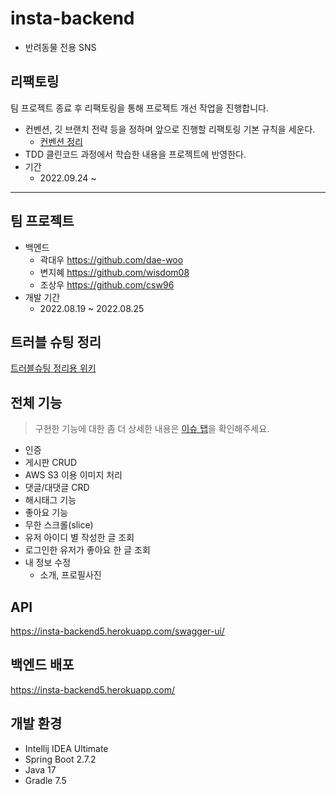 # insta-backend
- 반려동물 전용 SNS

## 리팩토링
팀 프로젝트 종료 후 리팩토링을 통해 프로젝트 개선 작업을 진행합니다. 
- 컨벤션, 깃 브랜치 전략 등을 정하며 앞으로 진행할 리팩토링 기본 규칙을 세운다.
  - [컨벤션 정리](https://github.com/wisdom08/insta-backend/wiki/my-conventions)
- TDD 클린코드 과정에서 학습한 내용을 프로젝트에 반영한다. 
- 기간
  - 2022.09.24 ~ 


--- 

## 팀 프로젝트
- 백엔드
  - 곽대우 https://github.com/dae-woo
  - 변지혜 https://github.com/wisdom08
  - 조상우 https://github.com/csw96
- 개발 기간
  - 2022.08.19 ~ 2022.08.25
## 트러블 슈팅 정리
[트러블슈팅 정리용 위키](https://github.com/wisdom08/insta-backend/wiki)

## 전체 기능
> 구현한 기능에 대한 좀 더 상세한 내용은 [이슈 탭](https://github.com/wisdom08/insta-backend/issues)을 확인해주세요.
- 인증
- 게시판 CRUD
- AWS S3 이용 이미지 처리
- 댓글/대댓글 CRD
- 해시태그 기능
- 좋아요 기능
- 무한 스크롤(slice)
- 유저 아이디 별 작성한 글 조회
- 로그인한 유저가 좋아요 한 글 조회
- 내 정보 수정
  - 소개, 프로필사진

## API
https://insta-backend5.herokuapp.com/swagger-ui/

## 백엔드 배포
https://insta-backend5.herokuapp.com/

## 개발 환경
- Intellij IDEA Ultimate
- Spring Boot 2.7.2
- Java 17
- Gradle 7.5
